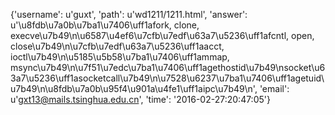 {'username': u'guxt', 'path': u'wd1211/1211.html', 'answer': u'\u8fdb\u7a0b\u7ba1\u7406\uff1afork, clone, execve\u7b49\n\u6587\u4ef6\u7cfb\u7edf\u63a7\u5236\uff1afcntl, open, close\u7b49\n\u7cfb\u7edf\u63a7\u5236\uff1aacct, ioctl\u7b49\n\u5185\u5b58\u7ba1\u7406\uff1ammap, msync\u7b49\n\u7f51\u7edc\u7ba1\u7406\uff1agethostid\u7b49\nsocket\u63a7\u5236\uff1asocketcall\u7b49\n\u7528\u6237\u7ba1\u7406\uff1agetuid\u7b49\n\u8fdb\u7a0b\u95f4\u901a\u4fe1\uff1aipc\u7b49\n', 'email': u'gxt13@mails.tsinghua.edu.cn', 'time': '2016-02-27:20:47:05'}